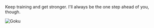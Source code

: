 Keep training and get stronger. I'll always be the one step ahead of you, though.

![Goku](https://dragonball.guru/wp-content/uploads/2021/01/goku-dragon-ball-guru.jpg)

